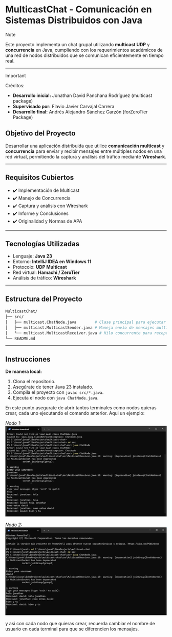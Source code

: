 # MulticastChat - Comunicación en Sistemas Distribuidos con Java

>[!NOTE]  
>Este proyecto implementa un chat grupal utilizando **multicast UDP** y **concurrencia** en Java, cumpliendo con los requerimientos académicos de una red de nodos distribuidos que se comunican eficientemente en tiempo real.

---

>[!IMPORTANT]
> 
>Créditos:
> - **Desarrollo inicial:** Jonathan David Panchana Rodríguez (multicast package)
> - **Supervisado por:** Flavio Javier Carvajal Carrera
> - **Desarrollo final:** Andrés Alejandro Sánchez Garzón (forZeroTier Package)

## Objetivo del Proyecto

Desarrollar una aplicación distribuida que utilice **comunicación multicast** y **concurrencia** para enviar y recibir mensajes entre múltiples nodos en una red virtual, permitiendo la captura y análisis del tráfico mediante **Wireshark**.

---

## Requisitos Cubiertos

- ✔️ Implementación de Multicast
- ✔️ Manejo de Concurrencia
- ✔️ Captura y análisis con Wireshark
- ✔️ Informe y Conclusiones
- ✔️ Originalidad y Normas de APA

---

## Tecnologías Utilizadas

- Lenguaje: **Java 23**
- Entorno: **IntelliJ IDEA en Windows 11**
- Protocolo: **UDP Multicast**
- Red virtual: **Hamachi / ZeroTier**
- Análisis de tráfico: **Wireshark**

---

## Estructura del Proyecto

```bash
MulticastChat/
├── src/
│   ├── multicast.ChatNode.java        # Clase principal para ejecutar nodos de chat
│   ├── multicast.MulticastSender.java # Maneja envío de mensajes multicast
│   └── multicast.MulticastReceiver.java # Hilo concurrente para recepción de mensajes
└── README.md
```

---
## Instrucciones 

**De manera local:**
1. Clona el repositorio.
2. Asegúrate de tener Java 23 instalado.
3. Compila el proyecto con `javac src/*.java`.
4. Ejecuta el nodo con `java ChatNode.java`.

En este punto asegurate de abrir tantos terminales como nodos quieras crear, cada uno ejecutando el comando anterior.
Aqui un ejemplo:

_Nodo 1:_
![Nodo 1.png](resourses/Nodo%201.png)

_Nodo 2:_
![Nodo 2.png](resourses/Nodo%202.png)

y asi con cada nodo que quieras crear, recuerda cambiar el nombre de usuario en cada terminal para que se diferencien los mensajes.
